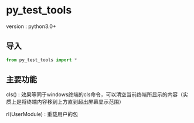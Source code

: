 # py_test_tools

version : python3.0+

## 导入

```python
from py_test_tools import *
```

## 主要功能

cls() : 效果等同于windows终端的cls命令，可以清空当前终端所显示的内容（实质上是将终端内容移到上方直到超出屏幕显示范围）

rl(UserModule) : 重载用户的包
